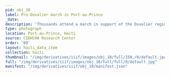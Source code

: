 ```yaml
---
pid: obj_10
label: Pro-Duvalier march in Port-au-Prince
_date: 
description: 'Thousands attend a march in support of the Duvalier regime. '
type: photograph
location: Port-au-Prince, Haiti
source: CIDHCHA Research Center
order: '09'
layout: haiti_data_item
collection: haiti
thumbnail: "/img/derivatives/iiif/images/obj_10/full/250,/0/default.jpg"
full: "/img/derivatives/iiif/images/obj_10/full/full/0/default.jpg"
manifest: "/img/derivatives/iiif/obj_10/manifest.json"
---
```

